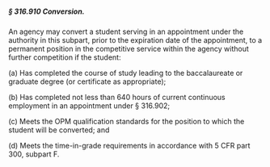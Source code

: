 ##### § 316.910 Conversion. #####

An agency may convert a student serving in an appointment under the authority in this subpart, prior to the expiration date of the appointment, to a permanent position in the competitive service within the agency without further competition if the student:

(a) Has completed the course of study leading to the baccalaureate or graduate degree (or certificate as appropriate);

(b) Has completed not less than 640 hours of current continuous employment in an appointment under § 316.902;

(c) Meets the OPM qualification standards for the position to which the student will be converted; and

(d) Meets the time-in-grade requirements in accordance with 5 CFR part 300, subpart F.